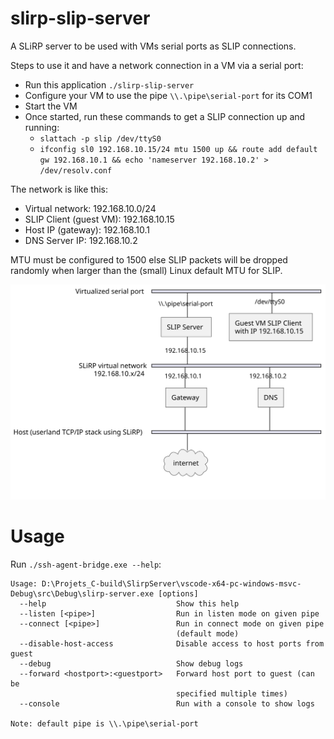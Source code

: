 # slirp-slip-server

A SLiRP server to be used with VMs serial ports as SLIP connections.

Steps to use it and have a network connection in a VM via a serial port:

 - Run this application `./slirp-slip-server`
 - Configure your VM to use the pipe `\\.\pipe\serial-port` for its COM1
 - Start the VM
 - Once started, run these commands to get a SLIP connection up and running:
   - `slattach -p slip /dev/ttyS0`
   - `ifconfig sl0 192.168.10.15/24 mtu 1500 up && route add default gw 192.168.10.1 && echo 'nameserver 192.168.10.2' > /dev/resolv.conf`

The network is like this:

 - Virtual network: 192.168.10.0/24
 - SLIP Client (guest VM): 192.168.10.15
 - Host IP (gateway): 192.168.10.1
 - DNS Server IP: 192.168.10.2

MTU must be configured to 1500 else SLIP packets will be dropped randomly when larger than the (small) Linux default MTU for SLIP.

![SLiRP Network diagram](assets/diagram.svg)

# Usage

Run `./ssh-agent-bridge.exe --help`:

```
Usage: D:\Projets_C-build\SlirpServer\vscode-x64-pc-windows-msvc-Debug\src\Debug\slirp-server.exe [options]
  --help                             Show this help
  --listen [<pipe>]                  Run in listen mode on given pipe
  --connect [<pipe>]                 Run in connect mode on given pipe
                                     (default mode)
  --disable-host-access              Disable access to host ports from guest
  --debug                            Show debug logs
  --forward <hostport>:<guestport>   Forward host port to guest (can be
                                     specified multiple times)
  --console                          Run with a console to show logs

Note: default pipe is \\.\pipe\serial-port
```

